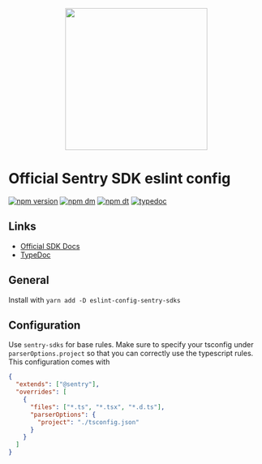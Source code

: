 <p align="center">
  <a href="https://sentry.io" target="_blank" align="center">
    <img src="https://sentry-brand.storage.googleapis.com/sentry-logo-black.png" width="280">
  </a>
  <br />
</p>

# Official Sentry SDK eslint config

[![npm version](https://img.shields.io/npm/v/@sentry/integrations.svg)](https://www.npmjs.com/package/@sentry/integrations)
[![npm dm](https://img.shields.io/npm/dm/@sentry/integrations.svg)](https://www.npmjs.com/package/@sentry/integrations)
[![npm dt](https://img.shields.io/npm/dt/@sentry/integrations.svg)](https://www.npmjs.com/package/@sentry/integrations)
[![typedoc](https://img.shields.io/badge/docs-typedoc-blue.svg)](http://getsentry.github.io/sentry-javascript/)

## Links

- [Official SDK Docs](https://docs.sentry.io/quickstart/)
- [TypeDoc](http://getsentry.github.io/sentry-javascript/)

## General

Install with `yarn add -D eslint-config-sentry-sdks`

## Configuration

Use `sentry-sdks` for base rules. Make sure to specify your tsconfig under `parserOptions.project` so that you can
correctly use the typescript rules. This configuration comes with

```json
{
  "extends": ["@sentry"],
  "overrides": [
    {
      "files": ["*.ts", "*.tsx", "*.d.ts"],
      "parserOptions": {
        "project": "./tsconfig.json"
      }
    }
  ]
}
```
